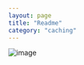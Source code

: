 ```yaml
---
layout: page
title: "Readme"
category: "caching"
---
```


![image](https://github.com/remidinishanth/distributed_systems/assets/19663316/99ddf385-b95b-48c0-b9b0-e93d023068bb)

